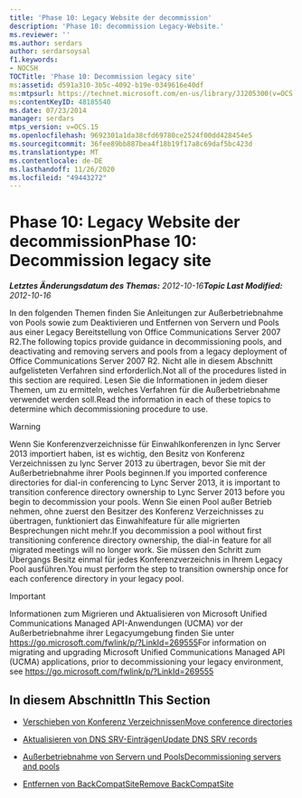 ```yaml
---
title: 'Phase 10: Legacy Website der decommission'
description: 'Phase 10: decommission Legacy-Website.'
ms.reviewer: ''
ms.author: serdars
author: serdarsoysal
f1.keywords:
- NOCSH
TOCTitle: 'Phase 10: Decommission legacy site'
ms:assetid: d591a310-3b5c-4092-b19e-0349616e40df
ms:mtpsurl: https://technet.microsoft.com/en-us/library/JJ205300(v=OCS.15)
ms:contentKeyID: 48185540
ms.date: 07/23/2014
manager: serdars
mtps_version: v=OCS.15
ms.openlocfilehash: 9692301a1da38cfd69780ce2524f00dd428454e5
ms.sourcegitcommit: 36fee89bb887bea4f18b19f17a8c69daf5bc423d
ms.translationtype: MT
ms.contentlocale: de-DE
ms.lasthandoff: 11/26/2020
ms.locfileid: "49443272"
---
```

# <a name="phase-10-decommission-legacy-site"></a><span data-ttu-id="58bee-103">Phase 10: Legacy Website der decommission</span><span class="sxs-lookup"><span data-stu-id="58bee-103">Phase 10: Decommission legacy site</span></span>

<div data-xmlns="http://www.w3.org/1999/xhtml">

<div class="topic" data-xmlns="http://www.w3.org/1999/xhtml" data-msxsl="urn:schemas-microsoft-com:xslt" data-cs="https://msdn.microsoft.com/">

<div data-asp="https://msdn2.microsoft.com/asp">



</div>

<div id="mainSection">

<div id="mainBody"><span data-ttu-id="58bee-104">

<span> </span></span><span class="sxs-lookup"><span data-stu-id="58bee-104">

<span> </span></span></span>

<span data-ttu-id="58bee-105">_**Letztes Änderungsdatum des Themas:** 2012-10-16_</span><span class="sxs-lookup"><span data-stu-id="58bee-105">_**Topic Last Modified:** 2012-10-16_</span></span>

<span data-ttu-id="58bee-106">In den folgenden Themen finden Sie Anleitungen zur Außerbetriebnahme von Pools sowie zum Deaktivieren und Entfernen von Servern und Pools aus einer Legacy Bereitstellung von Office Communications Server 2007 R2.</span><span class="sxs-lookup"><span data-stu-id="58bee-106">The following topics provide guidance in decommissioning pools, and deactivating and removing servers and pools from a legacy deployment of Office Communications Server 2007 R2.</span></span> <span data-ttu-id="58bee-107">Nicht alle in diesem Abschnitt aufgelisteten Verfahren sind erforderlich.</span><span class="sxs-lookup"><span data-stu-id="58bee-107">Not all of the procedures listed in this section are required.</span></span> <span data-ttu-id="58bee-108">Lesen Sie die Informationen in jedem dieser Themen, um zu ermitteln, welches Verfahren für die Außerbetriebnahme verwendet werden soll.</span><span class="sxs-lookup"><span data-stu-id="58bee-108">Read the information in each of these topics to determine which decommissioning procedure to use.</span></span>

<div>


> [!WARNING]  
> <span data-ttu-id="58bee-109">Wenn Sie Konferenzverzeichnisse für Einwahlkonferenzen in lync Server 2013 importiert haben, ist es wichtig, den Besitz von Konferenz Verzeichnissen zu lync Server 2013 zu übertragen, bevor Sie mit der Außerbetriebnahme ihrer Pools beginnen.</span><span class="sxs-lookup"><span data-stu-id="58bee-109">If you imported conference directories for dial-in conferencing to Lync Server 2013, it is important to transition conference directory ownership to Lync Server 2013 before you begin to decommission your pools.</span></span> <span data-ttu-id="58bee-110">Wenn Sie einen Pool außer Betrieb nehmen, ohne zuerst den Besitzer des Konferenz Verzeichnisses zu übertragen, funktioniert das Einwahlfeature für alle migrierten Besprechungen nicht mehr.</span><span class="sxs-lookup"><span data-stu-id="58bee-110">If you decommission a pool without first transitioning conference directory ownership, the dial-in feature for all migrated meetings will no longer work.</span></span> <span data-ttu-id="58bee-111">Sie müssen den Schritt zum Übergangs Besitz einmal für jedes Konferenzverzeichnis in Ihrem Legacy Pool ausführen.</span><span class="sxs-lookup"><span data-stu-id="58bee-111">You must perform the step to transition ownership once for each conference directory in your legacy pool.</span></span>



</div>

<div>


> [!IMPORTANT]  
> <span data-ttu-id="58bee-112">Informationen zum Migrieren und Aktualisieren von Microsoft Unified Communications Managed API-Anwendungen (UCMA) vor der Außerbetriebnahme ihrer Legacyumgebung finden Sie unter <A href="https://go.microsoft.com/fwlink/p/?linkid=269555">https://go.microsoft.com/fwlink/p/?LinkId=269555</A></span><span class="sxs-lookup"><span data-stu-id="58bee-112">For information on migrating and upgrading Microsoft Unified Communications Managed API (UCMA) applications, prior to decommissioning your legacy environment, see <A href="https://go.microsoft.com/fwlink/p/?linkid=269555">https://go.microsoft.com/fwlink/p/?LinkId=269555</A></span></span>



</div>

<div>

## <a name="in-this-section"></a><span data-ttu-id="58bee-113">In diesem Abschnitt</span><span class="sxs-lookup"><span data-stu-id="58bee-113">In This Section</span></span>

  - [<span data-ttu-id="58bee-114">Verschieben von Konferenz Verzeichnissen</span><span class="sxs-lookup"><span data-stu-id="58bee-114">Move conference directories</span></span>](move-conference-directories.md)

  - [<span data-ttu-id="58bee-115">Aktualisieren von DNS SRV-Einträgen</span><span class="sxs-lookup"><span data-stu-id="58bee-115">Update DNS SRV records</span></span>](update-dns-srv-records.md)

  - [<span data-ttu-id="58bee-116">Außerbetriebnahme von Servern und Pools</span><span class="sxs-lookup"><span data-stu-id="58bee-116">Decommissioning servers and pools</span></span>](decommissioning-servers-and-pools.md)

  - [<span data-ttu-id="58bee-117">Entfernen von BackCompatSite</span><span class="sxs-lookup"><span data-stu-id="58bee-117">Remove BackCompatSite</span></span>](remove-backcompatsite.md)

<span data-ttu-id="58bee-118"></div>

</div>

<span> </span>

</div>

</div>

</span><span class="sxs-lookup"><span data-stu-id="58bee-118"></div>

</div>

<span> </span>

</div>

</div>

</span></span></div>

